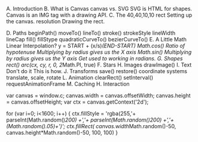 A. Introduction
B. What is Canvas
    canvas vs. SVG
        SVG is HTML for shapes.
        Canvas is an IMG tag with a drawing API.
C. The 40,40,10,10 rect
    Setting up the canvas.
    resolution
    Drawing the rect.

D. Paths
    beginPath()
    moveTo() lineTo()
    stroke() strokeStyle lineWidth lineCap
    fill() fillStype
    quadraticCurveTo() bezierCurveTo()
E. A Little Math
    Linear Interpolation?
        y = START + (x/s)*(END-START)
    Math.cos()
        Ratio of hypotenuse
        Multiplying by radius gives us the X axis
    Math.sin()
        Multiplying by radius gives us the Y axis
    Get used to working in radians.
G. Shapes
    rect()
    arc(cx, cy, r, 0, 2*Math.PI, true)
F. Stars
H. Images
    drawImage()
I. Text
    Don't do it
    This is how.
J. Transforms
    save() restore()
    coordinate systems
    translate, scale, rotate
L. Animation
    clearRect() 
    setInterval() requestAnimationFrame
M. Caching
H. Interaction




var canvas = window.c;
canvas.width = canvas.offsetWidth;
canvas.height = canvas.offsetHeight;
var ctx = canvas.getContext('2d');

for (var i=0; i<1600; i++) {
  ctx.fillStyle = 'rgba(255,'+
    parseInt(Math.random()*200)
    +','+
    parseInt(Math.random()*200)
    +','+
    (Math.random()*.05)+')';
  ctx.fillRect(
    canvas.width*Math.random()-50,
    canvas.height*Math.random()-50, 100, 100)
}
